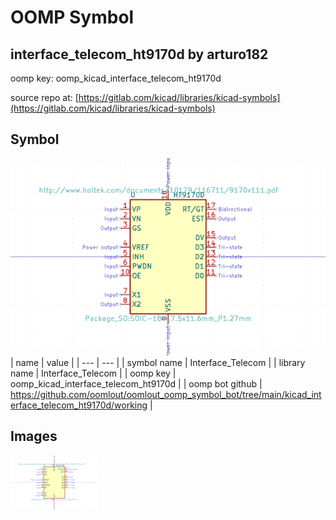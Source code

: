 # OOMP Symbol  
## interface_telecom_ht9170d  by arturo182  
  
oomp key: oomp_kicad_interface_telecom_ht9170d  
  
source repo at: [https://gitlab.com/kicad/libraries/kicad-symbols](https://gitlab.com/kicad/libraries/kicad-symbols)  
## Symbol  
  
[![working.png](working_600.png)](working.png)  
| name | value | 
| --- | --- | 
| symbol name | Interface_Telecom | 
| library name | Interface_Telecom | 
| oomp key | oomp_kicad_interface_telecom_ht9170d | 
| oomp bot github | https://github.com/oomlout/oomlout_oomp_symbol_bot/tree/main/kicad_interface_telecom_ht9170d/working | 
## Images  
  
[![working.png](working_140.png)](working.png)  

